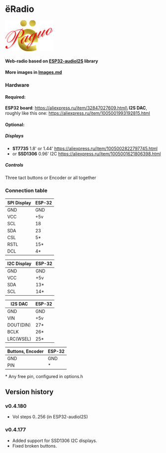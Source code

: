 # ёRadio
![ёRadio Logo](yoRadio/data/www/elogo100.png)

#### Web-radio based on [ESP32-audioI2S](https://github.com/schreibfaul1/ESP32-audioI2S) library
#### More images in [Images.md](Images.md)
### Hardware
#### Required:
**ESP32 board**: https://aliexpress.ru/item/32847027609.html\
**I2S DAC**, roughly like this one: https://aliexpress.ru/item/1005001993192815.html
#### Optional:
##### Displays
- **ST7735** 1.8' or 1.44' https://aliexpress.ru/item/1005002822797745.html
- or **SSD1306** 0.96' I2C https://aliexpress.ru/item/1005001621806398.html
##### Controls
Three tact buttons or Encoder or all together
### Connection table
| SPI Display | ESP-32 |
| ------ | ------ |
| GND | GND |
| VCC | +5v |
| SCL | 18 |
| SDA | 23 |
| CSL | 5* |
| RSTL | 15* |
| DCL | 4* |

| I2C Display | ESP-32 |
| ------ | ------ |
| GND | GND |
| VCC | +5v |
| SDA | 13* |
| SCL | 14* |

| I2S DAC | ESP-32 |
| ------ | ------ |
| GND       | GND |
| VIN       | +5v |
| DOUT(DIN) | 27* |
| BCLK      | 26* |
| LRC(WSEL) | 25* |

| Buttons, Encoder | ESP-32 |
| ------ | ------ |
| GND       | GND |
| PIN       | * |
\* Any free pin, configured in options.h
## Version history
### v0.4.180
- Vol steps 0..256 (in ESP32-audioI2S)
### v0.4.177
- Added support for SSD1306 I2C displays.
- Fixed broken buttons.
